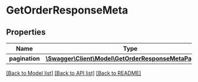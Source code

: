 # GetOrderResponseMeta

## Properties
Name | Type | Description | Notes
------------ | ------------- | ------------- | -------------
**pagination** | [**\Swagger\Client\Model\GetOrderResponseMetaPagination**](GetOrderResponseMetaPagination.md) |  | [optional] 

[[Back to Model list]](../README.md#documentation-for-models) [[Back to API list]](../README.md#documentation-for-api-endpoints) [[Back to README]](../README.md)


